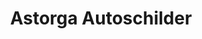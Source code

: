 ---
title: "Astorga Autoschilder"
url: /buchholz-in-der-nordheide/astorga-autoschilder/
shop: Schreibwaren
---